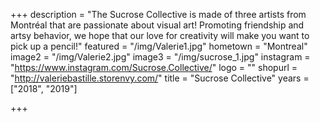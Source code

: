 +++
description = "The Sucrose Collective is made of three artists from Montréal that are passionate about visual art! Promoting friendship and artsy behavior, we hope that our love for creativity will make you want to pick up a pencil!"
featured = "/img/Valerie1.jpg"
hometown = "Montreal"
image2 = "/img/Valerie2.jpg"
image3 = "/img/sucrose_1.jpg"
instagram = "https://www.instagram.com/Sucrose.Collective/"
logo = ""
shopurl = "http://valeriebastille.storenvy.com/"
title = "Sucrose Collective"
years = ["2018", "2019"]

+++

